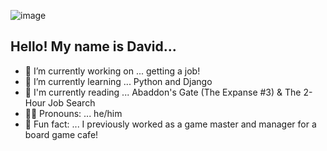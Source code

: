 ![image](https://i.imgur.com/zobZxld.jpg)

## Hello! My name is David...

- 🔭 I’m currently working on ... getting a job!
- 🌱 I’m currently learning ... Python and Django
- 📖 I'm currently reading ... Abaddon's Gate (The Expanse #3) & The 2-Hour Job Search
- 🙋‍♂️ Pronouns: ... he/him
- 🎲 Fun fact: ... I previously worked as a game master and manager for a board game cafe! 

<!-- ![](https://komarev.com/ghpvc/?username=davidvdev&color=AE6262) -->
